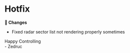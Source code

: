 <div id="changelog"></div>

# Hotfix

**🔧 Changes**  

* Fixed radar sector list not rendering properly sometimes


Happy Controlling  
\- Zedruc

